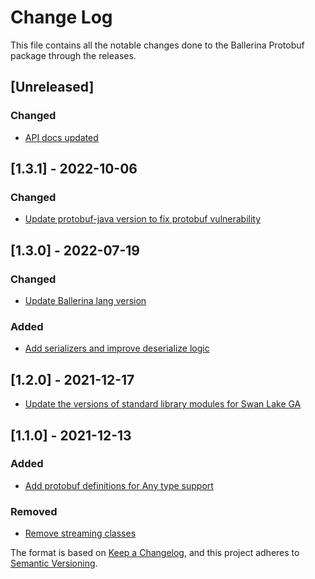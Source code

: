 # Change Log
This file contains all the notable changes done to the Ballerina Protobuf package through the releases.

## [Unreleased]

### Changed
- [API docs updated](https://github.com/ballerina-platform/ballerina-standard-library/issues/3463)

## [1.3.1] - 2022-10-06

### Changed
- [Update protobuf-java version to fix protobuf vulnerability](https://github.com/ballerina-platform/ballerina-standard-library/issues/3493)

## [1.3.0] - 2022-07-19

### Changed
- [Update Ballerina lang version](https://github.com/ballerina-platform/module-ballerina-protobuf/pull/184)

### Added
- [Add serializers and improve deserialize logic](https://github.com/ballerina-platform/ballerina-standard-library/issues/2901)

## [1.2.0] - 2021-12-17
- [Update the versions of standard library modules for Swan Lake GA](https://github.com/ballerina-platform/ballerina-standard-library/issues/2503)

## [1.1.0] - 2021-12-13

### Added
- [Add protobuf definitions for Any type support](https://github.com/ballerina-platform/ballerina-standard-library/issues/1647)

### Removed
- [Remove streaming classes](https://github.com/ballerina-platform/ballerina-standard-library/issues/2357)

The format is based on [Keep a Changelog](https://keepachangelog.com/en/1.0.0/), and this project adheres to [Semantic Versioning](https://semver.org/spec/v2.0.0.html).
